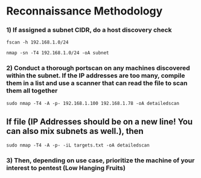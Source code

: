 # Reconnaissance Methodology

### 1) If assigned a subnet CIDR, do a host discovery check

    fscan -h 192.168.1.0/24

    nmap -sn -T4 192.168.1.0/24 -oA subnet

### 2) Conduct a thorough portscan on any machines discovered within the subnet. If the IP addresses are too many, compile them in a list and use a scanner that can read the file to scan them all together

    sudo nmap -T4 -A -p- 192.168.1.100 192.168.1.78 -oA detailedscan

## If file (IP Addresses should be on a new line! You can also mix subnets as well.), then

    sudo nmap -T4 -A -p- -iL targets.txt -oA detailedscan

### 3) Then, depending on use case, prioritize the machine of your interest to pentest (Low Hanging Fruits)

